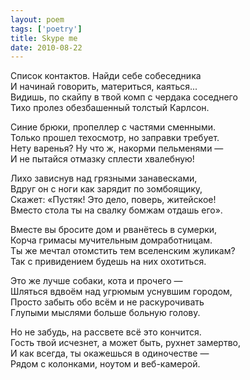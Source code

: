 ```yaml
---
layout: poem
tags: ['poetry']
title: Skype me
date: 2010-08-22
---
```


Список контактов. Найди себе собеседника<br>
И начинай говорить, материться, каяться...<br>
Видишь, по скайпу в твой комп с чердака соседнего<br>
Тихо пролез обезбашенный толстый Карлсон.<br>

Синие брюки, пропеллер с частями сменными.<br>
Только прошел техосмотр, но заправки требует.<br>
Нету варенья? Ну что ж, накорми пельменями&nbsp;—<br>
И не пытайся отмазку сплести хвалебную!<br>

Лихо зависнув над грязными занавесками,<br>
Вдруг он с ноги как зарядит по зомбоящику,<br>
Скажет: «Пустяк! Это дело, поверь, житейское!<br>
Вместо стола ты на свалку бомжам отдашь его».<br>

Вместе вы бросите дом и рванётесь в сумерки,<br>
Корча гримасы мучительным домработницам.<br>
Ты же мечтал отомстить тем вселенским жуликам?<br>
Так с привидением будешь на них охотиться.<br>

Это же лучше собаки, кота и прочего&nbsp;—<br>
Шляться вдвоём над угрюмым уснувшим городом,<br>
Просто забыть обо всём и не раскурочивать<br>
Глупыми мыслями больше больную голову.<br>

Но не забудь, на рассвете всё это кончится.<br>
Гость твой исчезнет, а может быть, рухнет замертво,<br>
И как всегда, ты окажешься в одиночестве&nbsp;—<br>
Рядом с колонками, ноутом и веб-камерой.
